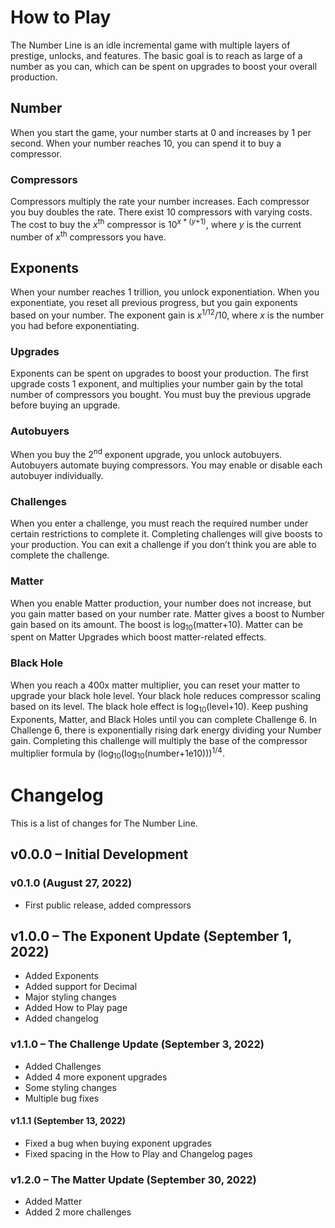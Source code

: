 # How to Play
The Number Line is an idle incremental game with multiple layers of prestige, unlocks, and features.
The basic goal is to reach as large of a number as you can, which can be spent on upgrades to boost your overall production.
## Number
When you start the game, your number starts at 0 and increases by 1 per second.
When your number reaches 10, you can spend it to buy a compressor.
### Compressors
Compressors multiply the rate your number increases. Each compressor you buy doubles the rate.
There exist 10 compressors with varying costs.
The cost to buy the <var>x</var><sup>th</sup> compressor is 10<sup><var>x</var> * (<var>y</var>+1)</sup>,
where <var>y</var> is the current number of <var>x</var><sup>th</sup> compressors you have.
## Exponents
When your number reaches 1 trillion, you unlock exponentiation. When you exponentiate, you reset all previous progress,
but you gain exponents based on your number. The exponent gain is <var>x</var><sup>1/12</sup>/10,
where <var>x</var> is the number you had before exponentiating.
### Upgrades
Exponents can be spent on upgrades to boost your production. The first upgrade costs 1 exponent,
and multiplies your number gain by the total number of compressors you bought.
You must buy the previous upgrade before buying an upgrade.
### Autobuyers
When you buy the 2<sup>nd</sup> exponent upgrade, you unlock autobuyers. Autobuyers automate buying compressors.
You may enable or disable each autobuyer individually.
### Challenges
When you enter a challenge, you must reach the required number under certain restrictions to complete it.
Completing challenges will give boosts to your production.
You can exit a challenge if you don’t think you are able to complete the challenge.
### Matter
When you enable Matter production, your number does not increase, but you gain matter based on your number rate.
Matter gives a boost to Number gain based on its amount. The boost is log<sub>10</sub>(matter+10).
Matter can be spent on Matter Upgrades which boost matter-related effects.
### Black Hole
When you reach a 400x matter multiplier, you can reset your matter to upgrade your black hole level.
Your black hole reduces compressor scaling based on its level. The black hole effect is log<sub>10</sub>(level+10).
Keep pushing Exponents, Matter, and Black Holes until you can complete Challenge 6.
In Challenge 6, there is exponentially rising dark energy dividing your Number gain.
Completing this challenge will multiply the base of the compressor multiplier formula by (log<sub>10</sub>(log<sub>10</sub>(number+1e10)))<sup>1/4</sup>.
# Changelog
This is a list of changes for The Number Line.
## v0.0.0 – Initial Development
### v0.1.0 (August 27, 2022)
* First public release, added compressors
## v1.0.0 – The Exponent Update (September 1, 2022)
* Added Exponents
* Added support for Decimal
* Major styling changes
* Added How to Play page
* Added changelog
### v1.1.0 – The Challenge Update (September 3, 2022)
* Added Challenges
* Added 4 more exponent upgrades
* Some styling changes
* Multiple bug fixes
#### v1.1.1 (September 13, 2022)
* Fixed a bug when buying exponent upgrades
* Fixed spacing in the How to Play and Changelog pages
### v1.2.0 – The Matter Update (September 30, 2022)
* Added Matter
* Added 2 more challenges
